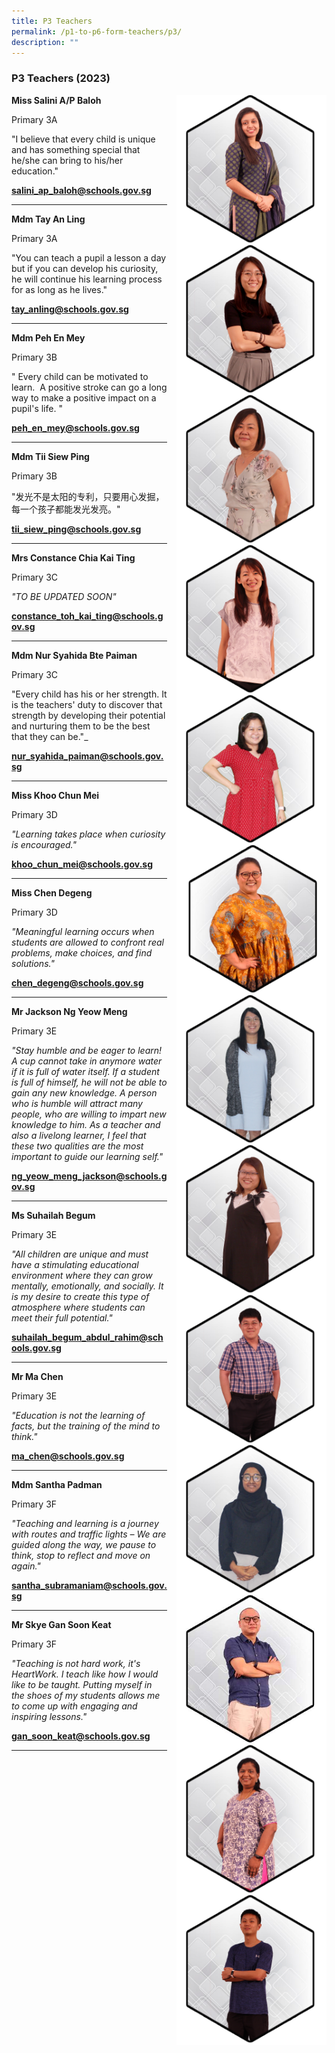 ```yaml
---
title: P3 Teachers
permalink: /p1-to-p6-form-teachers/p3/
description: ""
---
```

### P3 Teachers (2023)

<img src="/images/Our Staff/02 Teacher/3A1.png" style="width:240px;height:240px;margin-left:15px;" align = "right"> **Miss Salini A/P Baloh**

Primary 3A

"I believe that every child is unique and has something special that he/she can bring to his/her education."

[**salini_ap_baloh@schools.gov.sg**](mailto:salini_ap_baloh@schools.gov.sg)

* * *

<img src="/images/Our Staff/02 Teacher/3A2.jpg" style="width:240px;height:240px;margin-left:15px;" align = "right"> **Mdm Tay An Ling** 

Primary 3A

"You can teach a pupil a lesson a day but if you can develop his curiosity, he will continue his learning process for as long as he lives."

[**tay_anling@schools.gov.sg**](mailto:tay_anling@schools.gov.sg)

* * *

<img src="/images/Our Staff/02 Teacher/3B1.png" style="width:240px;height:240px;margin-left:15px;" align = "right"> **Mdm Peh En Mey**

Primary 3B

" Every child can be motivated to learn.  A positive stroke can go a long way to make a positive impact on a pupil's life. "

[**peh_en_mey@schools.gov.sg**](mailto:peh_en_mey@schools.gov.sg)

* * *

<img src="/images/Our Staff/02 Teacher/3B2.png" style="width:240px;height:240px;margin-left:15px;" align = "right"> **Mdm Tii Siew Ping**

Primary 3B

"发光不是太阳的专利，只要用心发掘，每一个孩子都能发光发亮。"

[**tii_siew_ping@schools.gov.sg**](mailto:tii_siew_ping@schools.gov.sg)

* * *

<img src="/images/Our Staff/02 Teacher/3C1.png" style="width:240px;height:240px;margin-left:15px;" align = "right"> **Mrs Constance Chia Kai Ting**

Primary 3C

_"TO BE UPDATED SOON"_


[**constance_toh_kai_ting@schools.gov.sg**](mailto:constance_toh_kai_ting@schools.gov.sg)

* * *

<img src="/images/Our Staff/02 Teacher/3C2.png" style="width:240px;height:240px;margin-left:15px;" align = "right"> **Mdm Nur Syahida Bte Paiman**

Primary 3C

"Every child has his or her strength. It is the teachers' duty to discover that strength by developing their potential and nurturing them to be the best that they can be."_

[**nur_syahida_paiman@schools.gov.sg**](mailto:nur_syahida_paiman@schools.gov.sg)

* * *

<img src="/images/Our Staff/02 Teacher/3D1.png" style="width:240px;height:240px;margin-left:15px;" align = "right"> **Miss Khoo Chun Mei**

Primary 3D

_"Learning takes place when curiosity is encouraged."_ 

[**khoo_chun_mei@schools.gov.sg**](mailto:khoo_chun_mei@schools.gov.sg)

* * *

<img src="/images/Our Staff/02 Teacher/3D2.png" style="width:240px;height:240px;margin-left:15px;" align = "right"> **Miss Chen Degeng**

Primary 3D

_"Meaningful learning occurs when students are allowed to confront real problems, make choices, and find solutions."_

[**chen_degeng@schools.gov.sg**](mailto:chen_degeng@schools.gov.sg)

* * *

<img src="/images/Our Staff/02 Teacher/3E1.png" style="width:240px;height:240px;margin-left:15px;" align = "right"> **Mr Jackson Ng Yeow Meng**

Primary 3E

_"Stay humble and be eager to learn! A cup cannot take in anymore water if it is full of water itself. If a student is full of himself, he will not be able to gain any new knowledge. A person who is humble will attract many people, who are willing to impart new knowledge to him. As a teacher and also a livelong learner, I feel that these two qualities are the most important to guide our learning self."_

[**ng_yeow_meng_jackson@schools.gov.sg**](mailto:ng_yeow_meng_jackson@schools.gov.sg)

* * *

<img src="/images/Our Staff/02 Teacher/3E2.png" style="width:240px;height:240px;margin-left:15px;" align = "right"> **Ms Suhailah Begum**

Primary 3E

_"All children are unique and must have a stimulating educational environment where they can grow mentally, emotionally, and socially. It is my desire to create this type of atmosphere where students can meet their full potential."_

[**suhailah_begum_abdul_rahim@schools.gov.sg**](mailto:suhailah_begum_abdul_rahim@schools.gov.sg)

* * *

<img src="/images/Our Staff/02 Teacher/3E3.jpg" style="width:240px;height:240px;margin-left:15px;" align = "right"> **Mr Ma Chen**

Primary 3E

_"Education is not the learning of facts, but the training of the mind to think."_

[**ma_chen@schools.gov.sg**](mailto:ma_chen@schools.gov.sg)

* * *

<img src="/images/Our Staff/02 Teacher/3F1.png" style="width:240px;height:240px;margin-left:15px;" align = "right"> **Mdm Santha Padman**

Primary 3F

_"Teaching and learning is a journey with routes and traffic lights – We are guided along the way, we pause to think, stop to reflect and move on again."_

[**santha_subramaniam@schools.gov.sg**](mailto:santha_subramaniam@schools.gov.sg)

* * *

<img src="/images/Our Staff/02 Teacher/3F2.png" style="width:240px;height:240px;margin-left:15px;" align = "right"> **Mr Skye Gan Soon Keat**

Primary 3F

_"Teaching is not hard work, it's HeartWork. I teach like how I would like to be taught. Putting myself in the shoes of my students allows me to come up with engaging and inspiring lessons."_

[**gan_soon_keat@schools.gov.sg**](mailto:gan_soon_keat@schools.gov.sg)

* * *